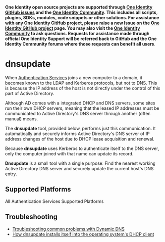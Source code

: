 **One Identity open source projects are supported through [One Identity GitHub issues](https://github.com/OneIdentity/ars-ps/issues) and the [One Identity Community](https://www.oneidentity.com/community/). This includes all scripts, plugins, SDKs, modules, code snippets or other solutions. For assistance with any One Identity GitHub project, please raise a new Issue on the [One Identity GitHub project](https://github.com/OneIdentity/ars-ps/issues) page. You may also visit the [One Identity Community](https://www.oneidentity.com/community/) to ask questions.  Requests for assistance made through official One Identity Support will be referred back to GitHub and the One Identity Community forums where those requests can benefit all users.**

# dnsupdate
When [Authentication Services](https://www.oneidentity.com/products/authentication-services/) joins a new computer to a domain, it becomes known to the LDAP and Kerberos protocols, but not to DNS. This is because the IP address of the host is not directly under the control of this part of Active Directory.

Although AD comes with a integrated DHCP and DNS servers, some sites run their own DHCP servers, meaning that the leased IP addresses must be communicated to Active Directory's DNS server through another (often manual) means.

The **dnsupdate** tool, provided below, performs just this communication. It automatically and securely informs Active Directory's DNS server of IP address changes of the host due to DHCP lease acquisition and renewal.

Because **dnsupdate** uses Kerberos to authenticate itself to the DNS server, only the computer joined with that name can update its record.

**Dnsupdate** is a small tool with a single purpose: Find the nearest working Active Directory DNS server and securely update the current host's DNS entry.

## Supported Platforms
All Authentication Services Supported Platforms

## Troubleshooting
* [Troubleshooting common problems with Dynamic DNS](https://github.com/OneIdentity/dnsupdate/wiki/Troubleshooting)
* [How dnsupdate installs itself into the operating system's DHCP client](https://github.com/OneIdentity/dnsupdate/wiki/DHCP-Installation)
